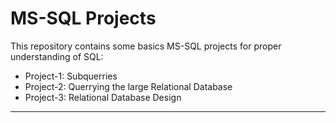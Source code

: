 # MS-SQL Projects

This repository contains some basics MS-SQL projects for proper understanding of SQL:  
- Project-1: Subquerries 
- Project-2: Querrying the large Relational Database  
- Project-3: Relational Database Design  

---
